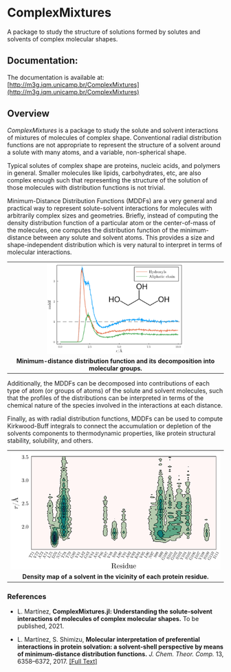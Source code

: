 # ComplexMixtures

A package to study the structure of solutions formed by solutes and solvents of complex molecular shapes.

## Documentation:

The documentation is available at: [http://m3g.iqm.unicamp.br/ComplexMixtures](http://m3g.iqm.unicamp.br/ComplexMixtures)

## Overview

*ComplexMixtures* is a package to study the solute and solvent interactions of
mixtures of molecules of complex shape. Conventional radial distribution
functions are not appropriate to represent the structure of a solvent
around a solute with many atoms, and a variable, non-spherical shape.     

Typical solutes of complex shape are proteins, nucleic acids, and
polymers in general. Smaller molecules like lipids, carbohydrates, etc,
are also complex enough such that representing the structure of the
solution of those molecules with distribution functions is not trivial.

Minimum-Distance Distribution Functions (MDDFs) are a very general and
practical way to represent solute-solvent interactions for molecules
with arbitrarily complex sizes and geometries. Briefly, instead of
computing the density distribution function of a particular atom or the
center-of-mass of the molecules, one computes the distribution function
of the minimum-distance between any solute and solvent atoms. This
provides a size and shape-independent distribution which is very natural
to interpret in terms of molecular interactions.   

<table align="center" style="border:white"><tr><td align=center style="border:white">
<img width=65% src="https://github.com/m3g/ComplexMixturesExamples/raw/main/MDDF/mddf_atom_contrib.png">
</td>
</tr><td align=center><b>Minimum-distance distribution function and its decomposition into molecular groups.</b> 
</td></tr></table>

Additionally, the MDDFs can be decomposed into contributions of each
type of atom (or groups of atoms) of the solute and solvent molecules,
such that the profiles of the distributions can be interpreted in terms
of the chemical nature of the species involved in the interactions at
each distance.   

Finally, as with radial distribution functions, MDDFs can be used to
compute Kirkwood-Buff integrals to connect the accumulation or depletion
of the solvents components to thermodynamic properties, like protein
structural stability, solubility, and others.

<table align="center" style="border:white"><tr><td align=center style="border:white">
<img width=100% src="https://github.com/m3g/ComplexMixturesExamples/raw/main/Density2D/density2D.png">
</td>
</tr><td align=center><b>
Density map of a solvent in the vicinity of each protein residue.
</b> 
</td></tr></table>

### References

* L. Martínez, **ComplexMixtures.jl: Understanding the solute-solvent interactions
  of molecules of complex molecular shapes.** To be published, 2021.

* L. Martínez, S. Shimizu, **Molecular interpretation of preferential
  interactions in protein solvation: a solvent-shell perspective by
  means of minimum-distance distribution functions.** *J. Chem. Theor.
  Comp.* 13, 6358–6372, 2017. [[Full Text]](http://pubs.acs.org/doi/abs/10.1021/acs.jctc.7b00599)




